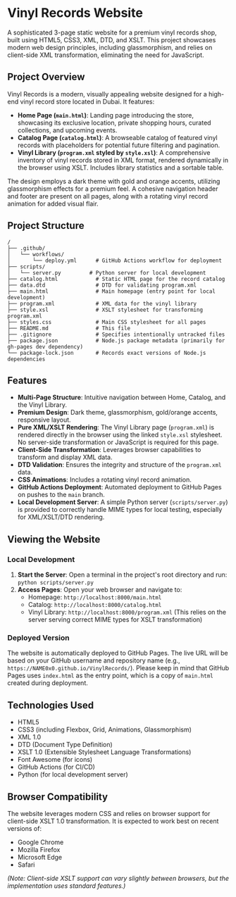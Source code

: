 # Vinyl Records Website

A sophisticated 3-page static website for a premium vinyl records shop, built using HTML5, CSS3, XML, DTD, and XSLT. This project showcases modern web design principles, including glassmorphism, and relies on client-side XML transformation, eliminating the need for JavaScript.

## Project Overview

Vinyl Records is a modern, visually appealing website designed for a high-end vinyl record store located in Dubai. It features:

-   **Home Page (`main.html`)**: Landing page introducing the store, showcasing its exclusive location, private shopping hours, curated collections, and upcoming events.
-   **Catalog Page (`catalog.html`)**: A browseable catalog of featured vinyl records with placeholders for potential future filtering and pagination.
-   **Vinyl Library (`program.xml` styled by `style.xsl`)**: A comprehensive inventory of vinyl records stored in XML format, rendered dynamically in the browser using XSLT. Includes library statistics and a sortable table.

The design employs a dark theme with gold and orange accents, utilizing glassmorphism effects for a premium feel. A cohesive navigation header and footer are present on all pages, along with a rotating vinyl record animation for added visual flair.

## Project Structure

```
/
├── .github/
│   └── workflows/
│       └── deploy.yml      # GitHub Actions workflow for deployment
├── scripts/
│   └── server.py         # Python server for local development
├── catalog.html            # Static HTML page for the record catalog
├── data.dtd                # DTD for validating program.xml
├── main.html               # Main homepage (entry point for local development)
├── program.xml             # XML data for the vinyl library
├── style.xsl               # XSLT stylesheet for transforming program.xml
├── styles.css              # Main CSS stylesheet for all pages
├── README.md               # This file
├── .gitignore              # Specifies intentionally untracked files
├── package.json            # Node.js package metadata (primarily for gh-pages dev dependency)
└── package-lock.json       # Records exact versions of Node.js dependencies
```

## Features

-   **Multi-Page Structure**: Intuitive navigation between Home, Catalog, and the Vinyl Library.
-   **Premium Design**: Dark theme, glassmorphism, gold/orange accents, responsive layout.
-   **Pure XML/XSLT Rendering**: The Vinyl Library page (`program.xml`) is rendered directly in the browser using the linked `style.xsl` stylesheet. No server-side transformation or JavaScript is required for this page.
-   **Client-Side Transformation**: Leverages browser capabilities to transform and display XML data.
-   **DTD Validation**: Ensures the integrity and structure of the `program.xml` data.
-   **CSS Animations**: Includes a rotating vinyl record animation.
-   **GitHub Actions Deployment**: Automated deployment to GitHub Pages on pushes to the `main` branch.
-   **Local Development Server**: A simple Python server (`scripts/server.py`) is provided to correctly handle MIME types for local testing, especially for XML/XSLT/DTD rendering.

## Viewing the Website

### Local Development

1.  **Start the Server**: Open a terminal in the project's root directory and run: `python scripts/server.py`
2.  **Access Pages**: Open your web browser and navigate to:
    *   Homepage: `http://localhost:8000/main.html`
    *   Catalog: `http://localhost:8000/catalog.html`
    *   Vinyl Library: `http://localhost:8000/program.xml` (This relies on the server serving correct MIME types for XSLT transformation)

### Deployed Version

The website is automatically deployed to GitHub Pages. The live URL will be based on your GitHub username and repository name (e.g., `https://NAME0x0.github.io/VinylRecords/`). Please keep in mind that GitHub Pages uses `index.html` as the entry point, which is a copy of `main.html` created during deployment.

## Technologies Used

-   HTML5
-   CSS3 (including Flexbox, Grid, Animations, Glassmorphism)
-   XML 1.0
-   DTD (Document Type Definition)
-   XSLT 1.0 (Extensible Stylesheet Language Transformations)
-   Font Awesome (for icons)
-   GitHub Actions (for CI/CD)
-   Python (for local development server)

## Browser Compatibility

The website leverages modern CSS and relies on browser support for client-side XSLT 1.0 transformation. It is expected to work best on recent versions of:

-   Google Chrome
-   Mozilla Firefox
-   Microsoft Edge
-   Safari

*(Note: Client-side XSLT support can vary slightly between browsers, but the implementation uses standard features.)*
